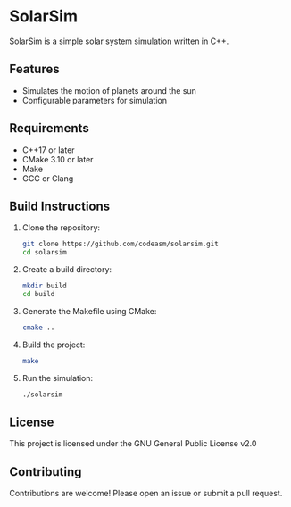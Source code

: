 # SolarSim

SolarSim is a simple solar system simulation written in C++.

## Features

- Simulates the motion of planets around the sun
- Configurable parameters for simulation

## Requirements

- C++17 or later
- CMake 3.10 or later
- Make
- GCC or Clang

## Build Instructions

1. Clone the repository:
    ```sh
    git clone https://github.com/codeasm/solarsim.git
    cd solarsim
    ```

2. Create a build directory:
    ```sh
    mkdir build
    cd build
    ```

3. Generate the Makefile using CMake:
    ```sh
    cmake ..
    ```

4. Build the project:
    ```sh
    make
    ```

5. Run the simulation:
    ```sh
    ./solarsim
    ```

## License

This project is licensed under the GNU General Public License v2.0


## Contributing

Contributions are welcome! Please open an issue or submit a pull request.

